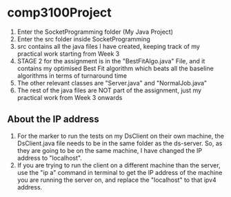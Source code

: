 # comp3100Project

1. Enter the SocketProgramming folder (My Java Project)
2. Enter the src folder inside SocketProgramming
3. src contains all the java files I have created, keeping track of my practical work starting from Week 3
4. STAGE 2 for the assignment is in the "BestFitAlgo.java" File, and it contains my optimised Best Fit algorithm which beats all the baseline algorithms in terms of turnaround time
6. The other relevant classes are "Server.java" and "NormalJob.java"
5. The rest of the java files are NOT part of the assignment, just my practical work from Week 3 onwards 

## About the IP address
1. For the marker to run the tests on my DsClient on their own machine, the DsClient.java file needs to be in the same folder as the ds-server. So, as they are going to be on the same machine, I have changed the IP address to "localhost".
2. If you are trying to run the client on a different machine than the server, use the "ip a" command in terminal to get the IP address of the machine you are running the server on, and replace the "localhost" to that ipv4 address.